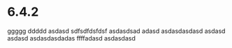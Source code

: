 # 6.4.2
ggggg
ddddd
asdasd
sdfsdfdsfdsf
asdasdsad
adasd
asdasdasdasd
asdasd
asdasd
asdasdasdadas
ffffadasd
asdasdasd
